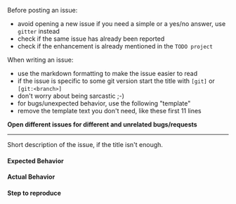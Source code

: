 Before posting an issue:
 - avoid opening a new issue if you need a simple or a yes/no answer, use `gitter` instead
 - check if the same issue has already been reported
 - check if the enhancement is already mentioned in the `TODO project`

When writing an issue:
 - use the markdown formatting to make the issue easier to read
 - if the issue is specific to some git version start the title with `[git]` or `[git:<branch>]`
 - don't worry about being sarcastic ;-)
 - for bugs/unexpected behavior, use the following "template"
 - remove the template text you don't need, like these first 11 lines

**Open different issues for different and unrelated bugs/requests**

---

Short description of the issue, if the title isn't enough.

#### Expected Behavior


#### Actual Behavior


#### Step to reproduce
